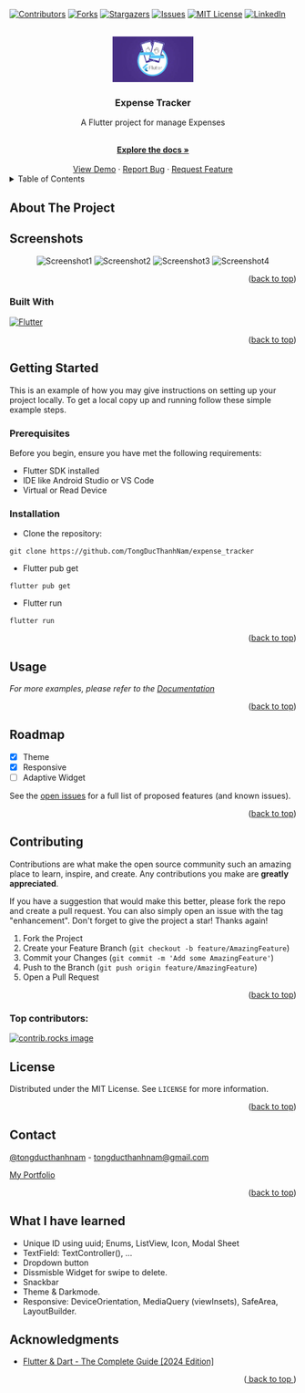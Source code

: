 <a id="readme-top"></a>

[![Contributors][contributors-shield]][contributors-url]
[![Forks][forks-shield]][forks-url]
[![Stargazers][stars-shield]][stars-url]
[![Issues][issues-shield]][issues-url]
[![MIT License][license-shield]][license-url]
[![LinkedIn][linkedin-shield]][linkedin-url]



<!-- PROJECT LOGO -->
<br />
<div align="center">
  <a href="https://github.com/tongducthanhnam/expense_tracker">
  <img src="./images/image.png" alt="Logo" height="80" />
  </a>

<h3 align="center">
  Expense Tracker
</h3>
  <div >
  <p align="center"> 
    A Flutter project for manage Expenses
  </p>    
    <br />
    <a href="https://github.com/TongDucThanhNam/expense_tracker">
      <strong>Explore the docs »</strong>
    </a>
    <br />
    <br />
    <a href="https://github.com/TongDucThanhNam/expense_tracker">View Demo</a>
    ·
    <a href="https://github.com/TongDucThanhNam/expense_tracker/issues/new?labels=bug&template=bug-report---.md">Report Bug</a>
    ·
    <a href="https://github.com/TongDucThanhNam/expense_tracker/issues/new?labels=enhancement&template=feature-request---.md">
      Request Feature</a>
    </div>
</div>



<!-- TABLE OF CONTENTS -->
<details>
  <summary>Table of Contents</summary>
  <ol>
    <li>
      <a href="#about-the-project">About The Project</a>
      <ul>
        <li><a href="#built-with">Built With</a></li>
      </ul>
    </li>
    <li>
      <a href="#getting-started">Getting Started</a>
      <ul>
        <li><a href="#prerequisites">Prerequisites</a></li>
        <li><a href="#installation">Installation</a></li>
      </ul>
    </li>
    <li><a href="#usage">Usage</a></li>
    <li><a href="#roadmap">Roadmap</a></li>
    <li><a href="#contributing">Contributing</a></li>
    <li><a href="#license">License</a></li>
    <li><a href="#contact">Contact</a></li>
    <li><a href="#acknowledgments">Acknowledgments</a></li>
  </ol>
</details>

## About The Project

[//]: # (Here's a blank template to get started: To avoid retyping too much info. Do a search and replace with your text editor for the following: `github_username`, `repo_name`, `twitter_handle`, `linkedin_username`, `email_client`, `email`, `project_title`, `project_description`)

## Screenshots

<p align="center">
  <img src="images/image1.png" alt="Screenshot1" width="100"  />
  <img src="images/image2.png" alt="Screenshot2" width="100"  />
  <img src="images/image3.png" alt="Screenshot3" width="100"  />
  <img src="images/image4.png" alt="Screenshot4" width="100"  />
</p>


<div align="right">(<a href="#readme-top">back to top</a>)
</div>

### Built With

[![Flutter][Flutter]][Flutter-url]


<div align="right">
  (<a href="#readme-top">back to top</a>)
</div>



<!-- GETTING STARTED -->

## Getting Started

This is an example of how you may give instructions on setting up your project locally.
To get a local copy up and running follow these simple example steps.

### Prerequisites

Before you begin, ensure you have met the following requirements:

- Flutter SDK installed
- IDE like Android Studio or VS Code
- Virtual or Read Device

### Installation

- Clone the repository:

```
git clone https://github.com/TongDucThanhNam/expense_tracker
```
- Flutter pub get
```
flutter pub get
```

- Flutter run
```
flutter run
```

<p align="right">(<a href="#readme-top">back to top</a>)</p>



<!-- USAGE EXAMPLES -->

## Usage

[//]: # (Use this space to show useful examples of how a project can be used. Additional screenshots, code examples and demos work well in this space. You may also link to more resources.)

_For more examples, please refer to
the [Documentation](https://github.com/TongDucThanhNam/expense_tracker?tab=readme-ov-file)_

<p align="right">(<a href="#readme-top">back to top</a>)</p>



<!-- ROADMAP -->

## Roadmap
- [x] Theme
- [x] Responsive
- [ ] Adaptive Widget

See the [open issues](https://github.com/TongDucThanhNam/expense_tracker/issues) for a full list of
proposed features (and known issues).

<p align="right">(<a href="#readme-top">back to top</a>)</p>



<!-- CONTRIBUTING -->

## Contributing

Contributions are what make the open source community such an amazing place to learn, inspire, and
create. Any contributions you make are **greatly appreciated**.

If you have a suggestion that would make this better, please fork the repo and create a pull
request. You can also simply open an issue with the tag "enhancement".
Don't forget to give the project a star! Thanks again!

1. Fork the Project
2. Create your Feature Branch (`git checkout -b feature/AmazingFeature`)
3. Commit your Changes (`git commit -m 'Add some AmazingFeature'`)
4. Push to the Branch (`git push origin feature/AmazingFeature`)
5. Open a Pull Request

<p align="right">(<a href="#readme-top">back to top</a>)</p>

### Top contributors:

<a href="https://github.com/TongDucThanhNam/expense_tracker/graphs/contributors">
  <img src="https://contrib.rocks/image?repo=tongducthanhnam/expense_tracker" alt="contrib.rocks image" />
</a>



<!-- LICENSE -->

## License

Distributed under the MIT License. See `LICENSE` for more information.

<p align="right">(<a href="#readme-top">back to top</a>)</p>



<!-- CONTACT -->

## Contact

[@tongducthanhnam](https://twitter.com/tongducthanhnam) - tongducthanhnam@gmail.com

[My Portfolio](https://tongducthanhnam.id.vn)

<p align="right">(<a href="#readme-top">back to top</a>)</p>

<!-- What I have learn -->

## What I have learned
- Unique ID using uuid; Enums, ListView, Icon, Modal Sheet
- TextField: TextController(), ...
- Dropdown button
- Dissmisble Widget for swipe to delete.
- Snackbar
- Theme & Darkmode.
- Responsive: DeviceOrientation, MediaQuery (viewInsets), SafeArea, LayoutBuilder.  

<!-- ACKNOWLEDGMENTS -->

## Acknowledgments

* [Flutter & Dart - The Complete Guide [2024 Edition]](https://www.udemy.com/course/learn-flutter-dart-to-build-ios-android-apps)

<p align="right">(<a href="#readme-top">
  back to top
</a>)</p>



<!-- MARKDOWN LINKS & IMAGES -->
<!-- https://www.markdownguide.org/basic-syntax/#reference-style-links -->

[contributors-shield]: https://img.shields.io/github/contributors/tongducthanhnam/expense_tracker.svg?style=for-the-badge

[contributors-url]: https://github.com/tongducthanhnam/expense_tracker/graphs/contributors

[forks-shield]: https://img.shields.io/github/forks/tongducthanhnam/expense_tracker.svg?style=for-the-badge

[forks-url]: https://github.com/tongducthanhnam/expense_tracker/network/members

[stars-shield]: https://img.shields.io/github/stars/tongducthanhnam/expense_tracker.svg?style=for-the-badge

[stars-url]: https://github.com/tongducthanhnam/expense_tracker/stargazers

[issues-shield]: https://img.shields.io/github/issues/tongducthanhnam/expense_tracker.svg?style=for-the-badge

[issues-url]: https://github.com/tongducthanhnam/expense_tracker/issues

[license-shield]: https://img.shields.io/github/license/tongducthanhnam/expense_tracker.svg?style=for-the-badge

[license-url]: https://github.com/tongducthanhnam/expense_tracker/blob/main/LICENSE

[linkedin-shield]: https://img.shields.io/badge/-LinkedIn-black.svg?style=for-the-badge&logo=linkedin&colorB=555

[linkedin-url]: https://linkedin.com/in/tong-duc-thanh-nam

[//]: # ([product-screenshot]: images/screenshot.png)

[Flutter]:https://img.shields.io/badge/Flutter-%2302569B.svg?style=for-the-badge&logo=Flutter&logoColor=white

[Flutter-url]:https://flutter.dev
